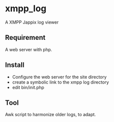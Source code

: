 xmpp_log
=======

A XMPP Jappix log viewer

Requirement
-------------

A web server with php.

Install
-------------

- Configure the web server for the site directory
- create a symbolic link to the xmpp log directory
- edit bin/init.php

Tool 
-------------

Awk script to harmonize older logs, to adapt.
